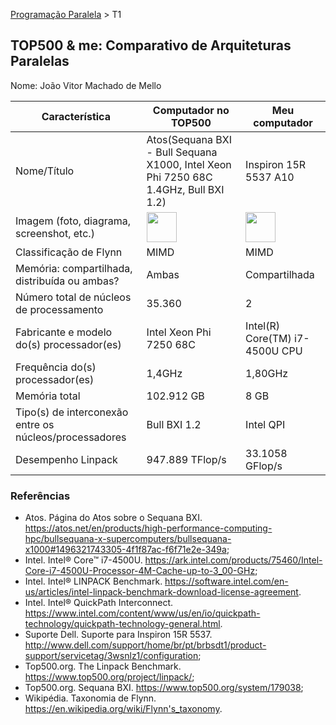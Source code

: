 [Programação Paralela](https://github.com/AndreaInfUFSM/elc139-2018a) > T1

TOP500 & me: Comparativo de Arquiteturas Paralelas
--------------------------------------------------

Nome: João Vitor Machado de Mello

| Característica                                            | Computador no TOP500  | Meu computador  |
| --------------------------------------------------------- | --------------------- | --------------- |
| Nome/Título                                               | Atos(Sequana BXI - Bull Sequana X1000, Intel Xeon Phi 7250 68C 1.4GHz, Bull BXI 1.2)                      |    Inspiron 15R 5537 A10             |
| Imagem (foto, diagrama, screenshot, etc.)                 | <img src="https://insidehpc.com/wp-content/uploads/2016/04/sequana-cell.jpg" width="48"> | <img src="https://www.notebookcheck.info/uploads/tx_nbc2/laptop-inspiron-15r-5537-pdp-1.jpg" width="48">|
| Classificação de Flynn                                    |           MIMD            |            MIMD     |
| Memória: compartilhada, distribuída ou ambas?             |            Ambas           |         Compartilhada        |
| Número total de núcleos de processamento                  |           	35.360             |        2           |
| Fabricante e modelo do(s) processador(es)                 |              Intel Xeon Phi 7250 68C         |    Intel(R) Core(TM) i7-4500U CPU             |
| Frequência do(s) processador(es)                          |          1,4GHz             |        1,80GHz          |
| Memória total                                             |            102.912 GB           |       8 GB          |
| Tipo(s) de interconexão entre os núcleos/processadores    |             Bull BXI 1.2          |      Intel QPI           |
| Desempenho Linpack                                        |            947.889 TFlop/s           |       33.1058 GFlop/s          |

### Referências

- Atos. Página do Atos sobre o Sequana BXI. https://atos.net/en/products/high-performance-computing-hpc/bullsequana-x-supercomputers/bullsequana-x1000#1496321743305-4f1f87ac-f6f71e2e-349a;
- Intel. Intel® Core™ i7-4500U. https://ark.intel.com/products/75460/Intel-Core-i7-4500U-Processor-4M-Cache-up-to-3_00-GHz;
- Intel. Intel® LINPACK Benchmark. https://software.intel.com/en-us/articles/intel-linpack-benchmark-download-license-agreement.
- Intel. Intel® QuickPath Interconnect. https://www.intel.com/content/www/us/en/io/quickpath-technology/quickpath-technology-general.html.
- Suporte Dell. Suporte para Inspiron 15R 5537. http://www.dell.com/support/home/br/pt/brbsdt1/product-support/servicetag/3wsnlz1/configuration;
- Top500.org. The Linpack Benchmark. https://www.top500.org/project/linpack/;
- Top500.org. Sequana BXI. https://www.top500.org/system/179038;
- Wikipédia. Taxonomia de Flynn. https://en.wikipedia.org/wiki/Flynn's_taxonomy.
